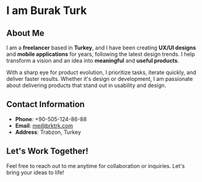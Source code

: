 # I am Burak Turk

## About Me

I am a **freelancer** based in **Turkey**, and I have been creating **UX/UI designs** and **mobile applications** for years, following the latest design trends. I help transform a vision and an idea into **meaningful** and **useful products**.

With a sharp eye for product evolution, I prioritize tasks, iterate quickly, and deliver faster results. Whether it's design or development, I am passionate about delivering products that stand out in usability and design.

## Contact Information

- **Phone**: +90-505-124-86-88
- **Email**: [me@brktrk.com](mailto:me@brktrk.com)
- **Address**: Trabzon, Turkey

## Let's Work Together!

Feel free to reach out to me anytime for collaboration or inquiries. Let's bring your ideas to life!

